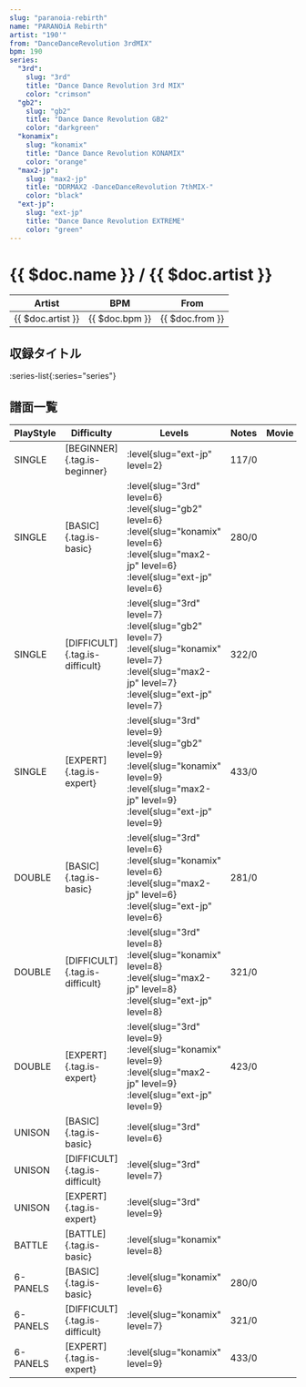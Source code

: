 ```yaml
---
slug: "paranoia-rebirth"
name: "PARANOiA Rebirth"
artist: "190'"
from: "DanceDanceRevolution 3rdMIX"
bpm: 190
series:
  "3rd":
    slug: "3rd"
    title: "Dance Dance Revolution 3rd MIX"
    color: "crimson"
  "gb2":
    slug: "gb2"
    title: "Dance Dance Revolution GB2"
    color: "darkgreen"
  "konamix":
    slug: "konamix"
    title: "Dance Dance Revolution KONAMIX"
    color: "orange"
  "max2-jp":
    slug: "max2-jp"
    title: "DDRMAX2 -DanceDanceRevolution 7thMIX-"
    color: "black"
  "ext-jp":
    slug: "ext-jp"
    title: "Dance Dance Revolution EXTREME"
    color: "green"
---
```


# {{ $doc.name }} / {{ $doc.artist }}

|Artist|BPM|From|
|------|---|----|
|{{ $doc.artist }}|{{ $doc.bpm }}|{{ $doc.from }}|

## 収録タイトル

:series-list{:series="series"}

## 譜面一覧

|PlayStyle|Difficulty|Levels|Notes|Movie|
|---------|----------|------|-----|-----|
|SINGLE|[BEGINNER]{.tag.is-beginner}|:level{slug="ext-jp" level=2}|117/0||
|SINGLE|[BASIC]{.tag.is-basic}|:level{slug="3rd" level=6} :level{slug="gb2" level=6} :level{slug="konamix" level=6} :level{slug="max2-jp" level=6} :level{slug="ext-jp" level=6}|280/0||
|SINGLE|[DIFFICULT]{.tag.is-difficult}|:level{slug="3rd" level=7} :level{slug="gb2" level=7} :level{slug="konamix" level=7} :level{slug="max2-jp" level=7} :level{slug="ext-jp" level=7}|322/0||
|SINGLE|[EXPERT]{.tag.is-expert}|:level{slug="3rd" level=9} :level{slug="gb2" level=9} :level{slug="konamix" level=9} :level{slug="max2-jp" level=9} :level{slug="ext-jp" level=9}|433/0||
|DOUBLE|[BASIC]{.tag.is-basic}|:level{slug="3rd" level=6} :level{slug="konamix" level=6} :level{slug="max2-jp" level=6} :level{slug="ext-jp" level=6}|281/0||
|DOUBLE|[DIFFICULT]{.tag.is-difficult}|:level{slug="3rd" level=8} :level{slug="konamix" level=8} :level{slug="max2-jp" level=8} :level{slug="ext-jp" level=8}|321/0||
|DOUBLE|[EXPERT]{.tag.is-expert}|:level{slug="3rd" level=9} :level{slug="konamix" level=9} :level{slug="max2-jp" level=9} :level{slug="ext-jp" level=9}|423/0||
|UNISON|[BASIC]{.tag.is-basic}|:level{slug="3rd" level=6}|||
|UNISON|[DIFFICULT]{.tag.is-difficult}|:level{slug="3rd" level=7}|||
|UNISON|[EXPERT]{.tag.is-expert}|:level{slug="3rd" level=9}|||
|BATTLE|[BATTLE]{.tag.is-basic}|:level{slug="konamix" level=8}|||
|6-PANELS|[BASIC]{.tag.is-basic}|:level{slug="konamix" level=6}|280/0||
|6-PANELS|[DIFFICULT]{.tag.is-difficult}|:level{slug="konamix" level=7}|321/0||
|6-PANELS|[EXPERT]{.tag.is-expert}|:level{slug="konamix" level=9}|433/0||
